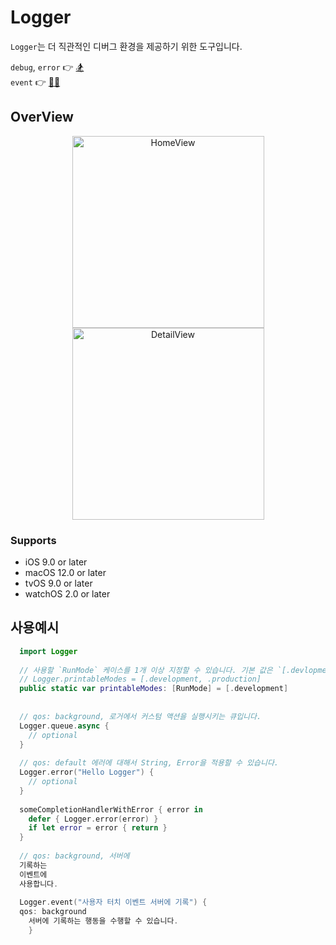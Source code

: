 # Logger

`Logger`는 더 직관적인 디버그 환경을 제공하기 위한 도구입니다.

`debug`, `error` 👉 [🏂](https://github.com/jaesung-0o0) <br>
`event` 👉 [🐻‍❄️](https://github.com/lgvv)

## OverView
<p align="center">
<img width="307" alt="HomeView" src="https://user-images.githubusercontent.com/56182112/176992190-943513c6-27bd-4fac-8f3a-d2dba4fe7f3f.png"><img width="307" alt="DetailView" src="https://user-images.githubusercontent.com/56182112/176992199-c33e27b4-b6be-4d10-afbb-f21662d7cccb.png">
</p>

### Supports
* iOS 9.0 or later
* macOS 12.0 or later
* tvOS 9.0 or later
* watchOS 2.0 or later

## 사용예시

``` swift
  import Logger
  
  // 사용할 `RunMode` 케이스를 1개 이상 지정할 수 있습니다. 기본 값은 `[.devlopment]` 입니다.
  // Logger.printableModes = [.development, .production]
  public static var printableModes: [RunMode] = [.development]
  
  
  // qos: background, 로거에서 커스텀 액션을 실행시키는 큐입니다.
  Logger.queue.async {
    // optional
  }
  
  // qos: default 에러에 대해서 String, Error을 적용할 수 있습니다.
  Logger.error("Hello Logger") {
    // optional
  }
  
  someCompletionHandlerWithError { error in
    defer { Logger.error(error) }
    if let error = error { return }
  }
  
  // qos: background, 서버에 
  기록하는 
  이벤트에 
  사용합니다.
  
  Logger.event("사용자 터치 이벤트 서버에 기록") {
  qos: background
    서버에 기록하는 행동을 수행할 수 있습니다.
    }
  
```
